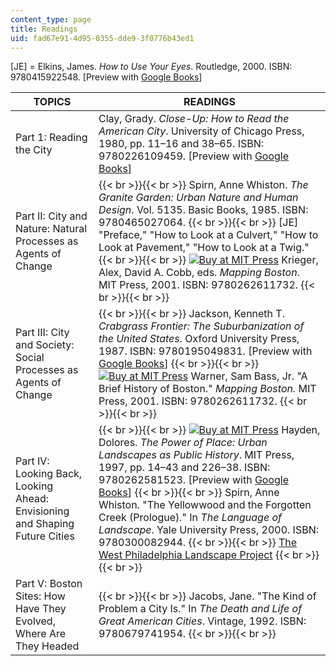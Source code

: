 ```yaml
---
content_type: page
title: Readings
uid: fad67e91-4d95-0355-dde9-3f0776b43ed1
---
```


\[JE\] = Elkins, James. _How to Use Your Eyes_. Routledge, 2000. ISBN: 9780415922548. \[Preview with [Google Books](http://books.google.com/books?id=YPKSAgAAQBAJ&pg=PAfrontcover)\]

| TOPICS | READINGS |
| --- | --- |
| Part 1: Reading the City | Clay, Grady. _Close-Up: How to Read the American City_. University of Chicago Press, 1980, pp. 11–16 and 38–65. ISBN: 9780226109459. \[Preview with [Google Books](http://books.google.com/books?id=_UkCbMQakaIC&pg=PAfrontcover)\] |
| Part II: City and Nature: Natural Processes as Agents of Change |  {{< br >}}{{< br >}} Spirn, Anne Whiston. _The Granite Garden: Urban Nature and Human Design_. Vol. 5135. Basic Books, 1985. ISBN: 9780465027064. {{< br >}}{{< br >}} \[JE\] "Preface," "How to Look at a Culvert," "How to Look at Pavement," "How to Look at a Twig." {{< br >}}{{< br >}} [![Buy at MIT Press](/images/mp_logo.gif)](https://mitpress.mit.edu/9780262611732) Krieger, Alex, David A. Cobb, eds. _Mapping Boston_. MIT Press, 2001. ISBN: 9780262611732. {{< br >}}{{< br >}}  |
| Part III: City and Society: Social Processes as Agents of Change |  {{< br >}}{{< br >}} Jackson, Kenneth T. _Crabgrass Frontier: The Suburbanization of the United States_. Oxford University Press, 1987. ISBN: 9780195049831. \[Preview with [Google Books](http://books.google.com/books?id=XDQC1w1LIFMC&pg=PAfrontcover)\] {{< br >}}{{< br >}} [![Buy at MIT Press](/images/mp_logo.gif)](https://mitpress.mit.edu/9780262611732) Warner, Sam Bass, Jr. "A Brief History of Boston." _Mapping Boston._ MIT Press, 2001. ISBN: 9780262611732. {{< br >}}{{< br >}}  |
| Part IV: Looking Back, Looking Ahead: Envisioning and Shaping Future Cities |  {{< br >}}{{< br >}} [![Buy at MIT Press](/images/mp_logo.gif)](https://mitpress.mit.edu/9780262581523) Hayden, Dolores. _The Power of Place: Urban Landscapes as Public History_. MIT Press, 1997, pp. 14–43 and 226–38. ISBN: 9780262581523. \[Preview with [Google Books](https://books.google.com/books?id=bpQB4ogOQscC&pg=PA226#v=onepage&q&f=false)\] {{< br >}}{{< br >}} Spirn, Anne Whiston. "The Yellowwood and the Forgotten Creek (Prologue)_._" In _The Language of Landscape_. Yale University Press, 2000. ISBN: 9780300082944. {{< br >}}{{< br >}} [The West Philadelphia Landscape Project](http://www.wplp.net/) {{< br >}}{{< br >}}  |
| Part V: Boston Sites: How Have They Evolved, Where Are They Headed |  {{< br >}}{{< br >}} Jacobs, Jane. "The Kind of Problem a City Is." In _The Death and Life of Great American Cities_. Vintage, 1992. ISBN: 9780679741954. {{< br >}}{{< br >}}